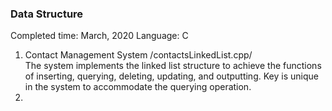 ### Data Structure
Completed time: March, 2020
Language: C
  
1.  Contact Management System /contactsLinkedList.cpp/  
    The system implements the linked list structure to achieve the functions of inserting, querying, deleting, updating, and outputting.
    Key is unique in the system to accommodate the querying operation.
2.  
